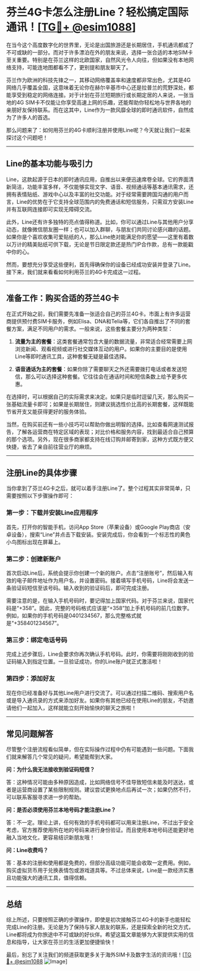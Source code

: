 # 芬兰4G卡怎么注册Line？轻松搞定国际通讯！[[TG💪+ @esim1088](https://t.me/s/esim1088)]

在当今这个高度数字化的世界里，无论是出国旅游还是长期居住，手机通讯都成了不可或缺的一部分。而对于许多漂泊在外的朋友来说，选择一张合适的本地SIM卡至关重要。特别是在芬兰这样的北欧国家，自然风光令人向往，但如果没有本地网络支持，可能连地图都看不了，更别提和朋友聊天了。

芬兰作为欧洲的科技先锋之一，其移动网络覆盖率和速度都非常出色，尤其是4G网络几乎覆盖全国，这意味着无论你在赫尔辛基市中心还是拉普兰的荒野深处，都能享受到稳定的网络连接。对于计划在芬兰短期旅行或长期定居的人来说，一张当地的4G SIM卡不仅能让你享受高速上网的乐趣，还能帮助你轻松地与世界各地的亲朋好友保持联系。而在这其中，Line作为一款风靡全球的即时通讯软件，自然成为了许多人的首选。

那么问题来了：如何用芬兰的4G卡顺利注册并使用Line呢？今天就让我们一起来探讨这个问题吧！

---

## Line的基本功能与吸引力

Line，这款起源于日本的即时通讯应用，自推出以来便迅速席卷全球。它的界面清新简洁，功能丰富多样，不仅能够实现文字、语音、视频通话等基本通讯需求，还拥有表情贴纸、游戏中心以及丰富的社交功能。对于经常需要跨国沟通的用户而言，Line的优势在于它支持全球范围内的免费通话和短信服务，只需双方安装Line并有互联网连接即可实现无障碍交流。

此外，Line还有许多独特的亮点值得称道。比如，你可以通过Line与其他用户分享动态，就像微信朋友圈一样；也可以加入群聊，与朋友们共同讨论感兴趣的话题。如果你是个喜欢收集可爱贴纸的人，那么Line绝对能满足你的愿望——这里有着数以万计的精美贴纸可供下载，无论是节日限定款还是热门IP合作款，总有一款能戳中你的心。

然而，要想充分享受这些便利，首先得确保你的设备已经成功安装并登录了Line。接下来，我们就来看看如何利用芬兰的4G卡完成这一过程。

---

## 准备工作：购买合适的芬兰4G卡

在正式开始之前，我们需要先准备一张适合自己的芬兰4G卡。市面上有许多运营商提供预付费SIM卡服务，例如Elisa、DNA和Telia等，它们各自推出了不同的套餐方案，满足不同用户的需求。一般来说，这些套餐主要分为两种类型：

1. **流量为主的套餐**：这类套餐通常包含大量的数据流量，非常适合经常需要上网浏览新闻、观看视频或进行社交媒体互动的用户。如果你的主要目的是使用Line等即时通讯工具，这种套餐无疑是最佳选择。
   
2. **语音通话为主的套餐**：如果你除了需要聊天之外还需要拨打电话或者发送短信，那么可以选择这种套餐。它往往会在通话时间和短信条数上给予更多优惠。

在选择时，可以根据自己的实际需求来决定。如果只是临时逗留几天，那么购买一张基础流量卡即可；如果是长期居住，则建议挑选性价比高的长期套餐，这样既能节省开支又能获得更好的服务体验。

当然，在购买前还有一些小技巧可以帮助你做出明智的选择。比如查看网速测试报告，了解各运营商在特定区域的表现；对比价格和服务内容，找到最适合自己预算的那个选项。另外，现在很多商家都支持在线订购并邮寄到家，这种方式既方便又快捷，省去了亲自前往营业厅的麻烦。

---

## 注册Line的具体步骤

当你拿到了芬兰4G卡之后，就可以着手注册Line了。整个过程其实非常简单，只需要按照以下步骤操作即可：

### 第一步：下载并安装Line应用程序

首先，打开你的智能手机，访问App Store（苹果设备）或Google Play商店（安卓设备），搜索“Line”并点击下载安装。安装完成后，你会看到一个标志性的黄色小鸟图标出现在屏幕上。

### 第二步：创建新账户

首次启动Line后，系统会提示你创建一个新的账户。点击“注册账号”，然后输入有效的电子邮件地址作为用户名，并设置密码。接着填写手机号码，Line将会发送一条验证码短信至该号码。输入收到的验证码后，即可完成注册。

需要注意的是，在输入手机号码时，要记得加上国家代码。对于芬兰来说，国家代码是“+358”。因此，完整的号码格式应该是“+358”加上手机号码的前几位数字。例如，如果你的手机号码是0401234567，那么完整格式就是“+358401234567”。

### 第三步：绑定电话号码

完成上述步骤后，Line会要求你再次确认手机号码。此时，你需要将刚刚收到的验证码输入到指定位置。一旦验证成功，你的Line账户就正式激活啦！

### 第四步：添加好友

现在你已经准备好与其他Line用户进行交流了。可以通过扫描二维码、搜索用户名或是导入通讯录的方式来添加好友。如果你有其他已经在使用Line的朋友，不妨邀请他们一起加入，这样就能立刻开始愉快的聊天之旅啦！

---

## 常见问题解答

尽管整个注册流程看似简单，但在实际操作过程中仍有可能遇到一些问题。下面我们就来解答几个常见的疑问，希望能帮到大家。

**问：为什么我无法接收到验证码短信？**

答：这种情况可能由多种原因造成，比如网络信号不佳导致短信未能及时送达，或者是运营商设置了某些限制规则。建议尝试更换地点后再试一次；如果仍然不行，可以联系客服寻求进一步的帮助。

**问：是否必须使用芬兰本地号码才能注册Line？**

答：不一定。理论上讲，任何有效的手机号码都可以用来注册Line，不过出于安全考虑，官方推荐使用所在地的号码来进行身份验证。而且使用本地号码还能更好地融入当地文化，更容易结识新朋友哦！

**问：Line收费吗？**

答：基本的注册和使用都是免费的，但部分高级功能可能会收取一定费用。例如，购买虚拟货币用于兑换表情包或游戏道具等。不过总体来说，Line是一款经济实惠且功能强大的通讯工具，值得信赖。

---

## 总结

综上所述，只要按照正确的步骤操作，即使是初次接触芬兰4G卡的新手也能轻松完成Line的注册。无论是为了保持与家人朋友的联系，还是探索全新的社交方式，Line都将成为你旅途中不可或缺的好伙伴。希望这篇文章能够为大家提供实用的信息和指导，让大家在芬兰的生活更加便捷愉快！

最后，别忘了关注我们的频道获取更多关于海外SIM卡及数字生活的资讯哦！[[TG💪+ @esim1088](https://t.me/s/esim1088) ![Image](https://i.postimg.cc/4NQfJmqS/Snipaste-2025-05-13-00-14-12.png)]